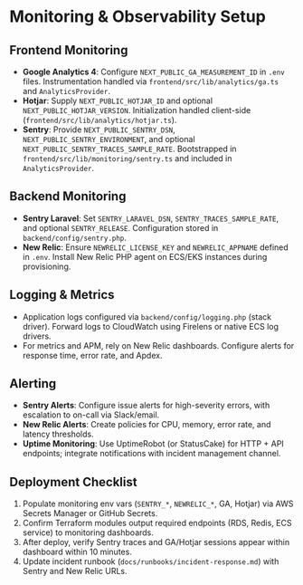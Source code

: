 # Monitoring & Observability Setup

## Frontend Monitoring
- **Google Analytics 4**: Configure `NEXT_PUBLIC_GA_MEASUREMENT_ID` in `.env` files. Instrumentation handled via `frontend/src/lib/analytics/ga.ts` and `AnalyticsProvider`.
- **Hotjar**: Supply `NEXT_PUBLIC_HOTJAR_ID` and optional `NEXT_PUBLIC_HOTJAR_VERSION`. Initialization handled client-side (`frontend/src/lib/analytics/hotjar.ts`).
- **Sentry**: Provide `NEXT_PUBLIC_SENTRY_DSN`, `NEXT_PUBLIC_SENTRY_ENVIRONMENT`, and optional `NEXT_PUBLIC_SENTRY_TRACES_SAMPLE_RATE`. Bootstrapped in `frontend/src/lib/monitoring/sentry.ts` and included in `AnalyticsProvider`.

## Backend Monitoring
- **Sentry Laravel**: Set `SENTRY_LARAVEL_DSN`, `SENTRY_TRACES_SAMPLE_RATE`, and optional `SENTRY_RELEASE`. Configuration stored in `backend/config/sentry.php`.
- **New Relic**: Ensure `NEWRELIC_LICENSE_KEY` and `NEWRELIC_APPNAME` defined in `.env`. Install New Relic PHP agent on ECS/EKS instances during provisioning.

## Logging & Metrics
- Application logs configured via `backend/config/logging.php` (stack driver). Forward logs to CloudWatch using Firelens or native ECS log drivers.
- For metrics and APM, rely on New Relic dashboards. Configure alerts for response time, error rate, and Apdex.

## Alerting
- **Sentry Alerts**: Configure issue alerts for high-severity errors, with escalation to on-call via Slack/email.
- **New Relic Alerts**: Create policies for CPU, memory, error rate, and latency thresholds.
- **Uptime Monitoring**: Use UptimeRobot (or StatusCake) for HTTP + API endpoints; integrate notifications with incident management channel.

## Deployment Checklist
1. Populate monitoring env vars (`SENTRY_*`, `NEWRELIC_*`, GA, Hotjar) via AWS Secrets Manager or GitHub Secrets.
2. Confirm Terraform modules output required endpoints (RDS, Redis, ECS service) to monitoring dashboards.
3. After deploy, verify Sentry traces and GA/Hotjar sessions appear within dashboard within 10 minutes.
4. Update incident runbook (`docs/runbooks/incident-response.md`) with Sentry and New Relic URLs.
